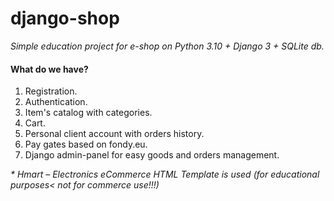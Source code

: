 # django-shop

_Simple education project for e-shop on Python 3.10 + Django 3 + SQLite db._

#### What do we have?

1. Registration.
2. Authentication.
3. Item's catalog with categories.
4. Cart.
5. Personal client account with orders history.
6. Pay gates based on fondy.eu.
7. Django admin-panel for easy goods and orders management.

_* Hmart – Electronics eCommerce HTML Template is used (for educational purposes< not for commerce use!!!)_